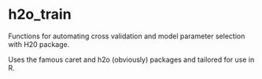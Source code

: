 # h2o_train

Functions for automating cross validation and model parameter selection with H20 package.

Uses the famous caret and h2o (obviously) packages and tailored for use in R.